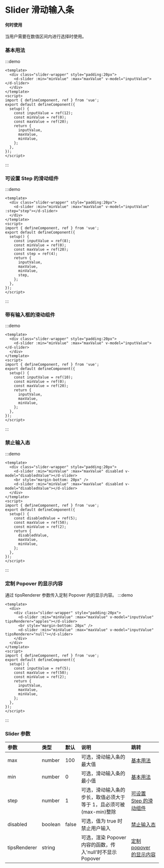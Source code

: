# Slider 滑动输入条

#### 何时使用

当用户需要在数值区间内进行选择时使用。

### 基本用法

:::demo

```vue
<template>
  <div class="slider-wrapper" style="padding:20px">
    <d-slider :min="minValue" :max="maxValue" v-model="inputValue"></d-slider>
  </div>
</template>
<script>
import { defineComponent, ref } from 'vue';
export default defineComponent({
  setup() {
    const inputValue = ref(12);
    const minValue = ref(0);
    const maxValue = ref(20);
    return {
      inputValue,
      maxValue,
      minValue,
    };
  },
});
</script>
```

:::

### 可设置 Step 的滑动组件

:::demo

```vue
<template>
  <div class="slider-wrapper" style="padding:20px">
    <d-slider :min="minValue" :max="maxValue" v-model="inputValue" :step="step"></d-slider>
  </div>
</template>
<script>
import { defineComponent, ref } from 'vue';
export default defineComponent({
  setup() {
    const inputValue = ref(8);
    const minValue = ref(0);
    const maxValue = ref(20);
    const step = ref(4);
    return {
      inputValue,
      maxValue,
      minValue,
      step,
    };
  },
});
</script>
```

:::

### 带有输入框的滑动组件

:::demo

```vue
<template>
  <div class="slider-wrapper" style="padding:20px">
    <d-slider :min="minValue" :max="maxValue" v-model="inputValue"></d-slider>
  </div>
</template>
<script>
import { defineComponent, ref } from 'vue';
export default defineComponent({
  setup() {
    const inputValue = ref(10);
    const minValue = ref(0);
    const maxValue = ref(20);
    return {
      inputValue,
      maxValue,
      minValue,
    };
  },
});
</script>
```

:::

### 禁止输入态

:::demo

```vue
<template>
  <div class="slider-wrapper" style="padding:20px">
    <d-slider :min="minValue" :max="maxValue" disabled v-model="disabledValue"></d-slider>
    <br style="margin-bottom: 20px" />
    <d-slider :min="minValue" :max="maxValue" disabled v-model="disabledValue"></d-slider>
  </div>
</template>
<script>
import { defineComponent, ref } from 'vue';
export default defineComponent({
  setup() {
    const disabledValue = ref(5);
    const maxValue = ref(50);
    const minValue = ref(2);
    return {
      disabledValue,
      maxValue,
      minValue,
    };
  },
});
</script>
```

:::

### 定制 Popover 的显示内容

通过 tipsRenderer 参数传入定制 Popover 内的显示内容。
:::demo

```vue
<template>
  <div>
    <div class="slider-wrapper" style="padding:20px">
      <d-slider :min="minValue" :max="maxValue" v-model="inputValue" tipsRenderer="apples"></d-slider>
      <br style="margin-bottom: 20px" />
      <d-slider :min="minValue" :max="maxValue" v-model="inputValue" tipsRenderer="null"></d-slider>
    </div>
  </div>
</template>
<script>
import { defineComponent, ref } from 'vue';
export default defineComponent({
  setup() {
    const inputValue = ref(5);
    const maxValue = ref(50);
    const minValue = ref(2);
    return {
      inputValue,
      maxValue,
      minValue,
    };
  },
});
</script>
```

:::

### Slider 参数

| 参数         | 类型    | 默认  | 说明                                                                | 跳转                                              |
| :----------- | :------ | :---- | :------------------------------------------------------------------ | :------------------------------------------------ |
| max          | number  | 100   | 可选，滑动输入条的最大值                                            | [基本用法](#基本用法)                             |
| min          | number  | 0     | 可选，滑动输入条的最小值                                            | [基本用法](#基本用法)                             |
| step         | number  | 1     | 可选，滑动输入条的步长，取值必须大于等于 1，且必须可被(max-min)整除 | [可设置 Step 的滑动组件](#可设置step的滑动组件)   |
| disabled     | boolean | false | 可选，值为 true 时禁止用户输入                                      | [禁止输入态](#禁止输入态)                         |
| tipsRenderer | string  |       | 可选，渲染 Popover 内容的函数，传入'null'时不显示 Popover           | [定制 popover 的显示内容](#定制popover的显示内容) |
